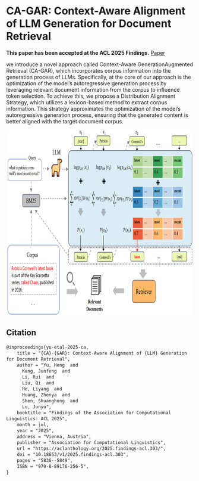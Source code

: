 # CA-GAR: Context-Aware Alignment of LLM Generation for Document Retrieval


**This paper has been accepted at the ACL 2025 Findings.** [Paper](https://aclanthology.org/2025.findings-acl.303.pdf)

we introduce a novel approach called Context-Aware GenerationAugmented Retrieval (CA-GAR), which incorporates corpus information into the generation process of LLMs. Specifically, at the core of our approach is the optimization of the model’s autoregressive generation process by leveraging relevant
document information from the corpus to influence
token selection. To achieve this, we propose a Distribution Alignment Strategy, which utilizes a
lexicon-based method to extract corpus information. This strategy approximates the optimization
of the model’s autoregressive generation process,
ensuring that the generated content is better aligned
with the target document corpus.

<img src="framework.png" alt="framework" style="width: 800px; height: 500px;">

## Citation

```
@inproceedings{yu-etal-2025-ca,
    title = "{CA}-{GAR}: Context-Aware Alignment of {LLM} Generation for Document Retrieval",
    author = "Yu, Heng  and
      Kang, Junfeng  and
      Li, Rui  and
      Liu, Qi  and
      He, Liyang  and
      Huang, Zhenya  and
      Shen, Shuanghong  and
      Lu, Junyu",
    booktitle = "Findings of the Association for Computational Linguistics: ACL 2025",
    month = jul,
    year = "2025",
    address = "Vienna, Austria",
    publisher = "Association for Computational Linguistics",
    url = "https://aclanthology.org/2025.findings-acl.303/",
    doi = "10.18653/v1/2025.findings-acl.303",
    pages = "5836--5849",
    ISBN = "979-8-89176-256-5",
}
```

